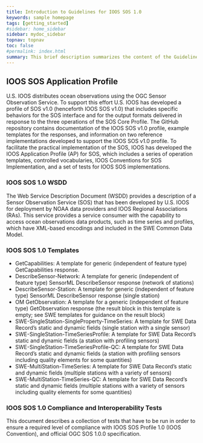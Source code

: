 ```yaml
---
title: Introduction to Guidelines for IOOS SOS 1.0
keywords: sample homepage
tags: [getting_started]
#sidebar: home_sidebar
sidebar: mydoc_sidebar
topnav: topnav
toc: false
#permalink: index.html
summary: This brief description summarizes the content of the Guidelines. The other topics on this site provide additional information and detail about working with all aspects of the IOOS SOS 1.0.
---
```


## IOOS SOS Application Profile

U.S. IOOS distributes ocean observations using the OGC Sensor Observation Service. To support this effort U.S. IOOS has developed a profile of SOS v1.0 (henceforth IOOS SOS v1.0) that includes specific behaviors for the SOS interface and for the output formats delivered in response to the three operations of the SOS Core Profile.
The GitHub repository contains documentation of the IOOS SOS v1.0 profile, example templates for the responses, and information on two reference implementations developed to support the IOOS SOS v1.0 profile. To facilitate the practical implementation of the SOS, IOOS has developed the IOOS Application Profile (AP) for SOS, which includes a series of operation templates, controlled vocabularies, IOOS Conventions for SOS Implementation, and a set of tests for IOOS SOS implementations.

### IOOS SOS 1.0 WSDD

The Web Service Description Document (WSDD) provides a description of a Sensor Observation Service (SOS) that has been developed by U.S. IOOS for deployment by NOAA data providers and IOOS Regional Associations (RAs). This service provides a service consumer with the capability to access ocean observations data products, such as time series and profiles, which have XML-based encodings and included in the SWE Common Data Model.

### IOOS SOS 1.0 Templates

 * GetCapabilities: A template for generic (independent of feature type) GetCapabilities response.
 * DescribeSensor-Network: A template for generic (independent of feature type) SensorML DescribeSensor response (network of stations)
 * DescribeSensor-Station: A template for generic (independent of feature type) SensorML DescribeSensor response (single station)
 * OM GetObservation: A template for a generic (independent of feature type) GetObservation response (the result block in this template is empty; see SWE templates for guidance on the result block)
* SWE-SingleStation-SingleProperty-TimeSeries: A template for SWE Data Record’s static and dynamic fields (single station with a single sensor)
 * SWE-SingleStation-TimeSeriesProfile: A template for SWE Data Record’s static and dynamic fields (a station with profiling sensors)
 * SWE-SingleStation-TimeSeriesProfile-QC: A template for SWE Data Record’s static and dynamic fields (a station with profiling sensors including quality elements for some quantities)
 * SWE-MultiStation-TimeSeries: A template for SWE Data Record’s static and dynamic fields (multiple stations with a variety of sensors)
 * SWE-MultiStation-TimeSeries-QC: A template for SWE Data Record’s static and dynamic fields (multiple stations with a variety of sensors including quality elements for some quantities)

### IOOS SOS 1.0 Compliance and Interoperability Tests

This document describes a collection of tests that have to be run in order to ensure a required level of compliance with IOOS SOS Profile 1.0 (IOOS Convention), and official OGC SOS 1.0.0 specification.

